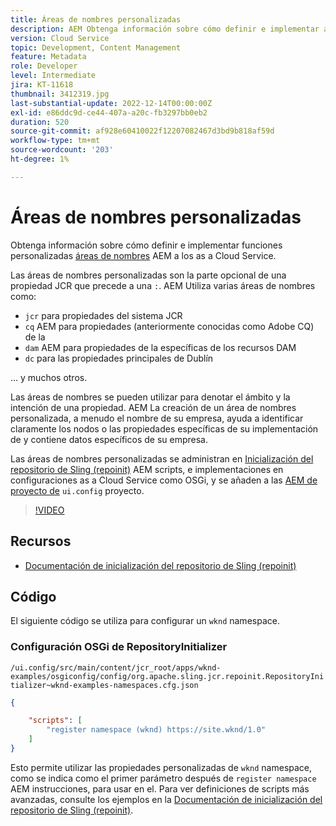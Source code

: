 ```yaml
---
title: Áreas de nombres personalizadas
description: AEM Obtenga información sobre cómo definir e implementar áreas de nombres personalizadas para que se puedan usar en el as a Cloud Service de la.
version: Cloud Service
topic: Development, Content Management
feature: Metadata
role: Developer
level: Intermediate
jira: KT-11618
thumbnail: 3412319.jpg
last-substantial-update: 2022-12-14T00:00:00Z
exl-id: e86ddc9d-ce44-407a-a20c-fb3297bb0eb2
duration: 520
source-git-commit: af928e60410022f12207082467d3bd9b818af59d
workflow-type: tm+mt
source-wordcount: '203'
ht-degree: 1%

---
```


# Áreas de nombres personalizadas

Obtenga información sobre cómo definir e implementar funciones personalizadas [áreas de nombres](https://developer.adobe.com/experience-manager/reference-materials/spec/jcr/1.0/4.5_Namespaces.html) AEM a los as a Cloud Service.

Las áreas de nombres personalizadas son la parte opcional de una propiedad JCR que precede a una `:`. AEM Utiliza varias áreas de nombres como:

+ `jcr` para propiedades del sistema JCR
+ `cq` AEM para propiedades (anteriormente conocidas como Adobe CQ) de la
+ `dam` AEM para propiedades de la específicas de los recursos DAM
+ `dc` para las propiedades principales de Dublín

... y muchos otros.

Las áreas de nombres se pueden utilizar para denotar el ámbito y la intención de una propiedad. AEM La creación de un área de nombres personalizada, a menudo el nombre de su empresa, ayuda a identificar claramente los nodos o las propiedades específicas de su implementación de y contiene datos específicos de su empresa.

Las áreas de nombres personalizadas se administran en [Inicialización del repositorio de Sling (repoinit)](https://sling.apache.org/documentation/bundles/repository-initialization.html) AEM scripts, e implementaciones en configuraciones as a Cloud Service como OSGi, y se añaden a las [AEM de proyecto de](https://experienceleague.adobe.com/docs/experience-manager-core-components/using/developing/archetype/overview.html?lang=es) `ui.config` proyecto.

>[!VIDEO](https://video.tv.adobe.com/v/3412319?quality=12&learn=on)

## Recursos

+ [Documentación de inicialización del repositorio de Sling (repoinit)](https://sling.apache.org/documentation/bundles/repository-initialization.html#repoinit-parser-test-scenarios)

## Código

El siguiente código se utiliza para configurar un `wknd` namespace.

### Configuración OSGi de RepositoryInitializer

`/ui.config/src/main/content/jcr_root/apps/wknd-examples/osgiconfig/config/org.apache.sling.jcr.repoinit.RepositoryInitializer~wknd-examples-namespaces.cfg.json`

```json
{

    "scripts": [
        "register namespace (wknd) https://site.wknd/1.0"
    ]
}
```

Esto permite utilizar las propiedades personalizadas de `wknd` namespace, como se indica como el primer parámetro después de `register namespace` AEM instrucciones, para usar en el. Para ver definiciones de scripts más avanzadas, consulte los ejemplos en la [Documentación de inicialización del repositorio de Sling (repoinit)](https://sling.apache.org/documentation/bundles/repository-initialization.html#repoinit-parser-test-scenarios).
